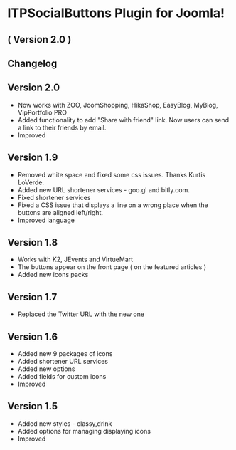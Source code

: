 ITPSocialButtons Plugin for Joomla! 
==========================
( Version 2.0 )
--------------------------

Changelog
---------

Version 2.0
--------
* Now works with ZOO, JoomShopping, HikaShop, EasyBlog, MyBlog, VipPortfolio PRO
* Added functionality to add "Share with friend" link. Now users can send a link to their friends by email.
* Improved

Version 1.9
-------------
* Removed white space and fixed some css issues. Thanks Kurtis LoVerde.
* Added new URL shortener services - goo.gl and bitly.com.
* Fixed shortener services
* Fixed a CSS issue that displays a line on a wrong place when the buttons are aligned left/right.  
* Improved language

Version 1.8
-------------

* Works with K2, JEvents and VirtueMart
* The buttons appear on the front page ( on the featured articles )
* Added new icons packs

Version 1.7
-------------
* Replaced the Twitter URL with the new one

Version 1.6
-------------
* Added new 9 packages of icons
* Added shortener URL services
* Added new options
* Added fields for custom icons
* Improved


Version 1.5
--------------
* Added new styles - classy,drink
* Added options for managing displaying icons
* Improved